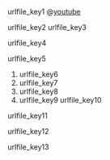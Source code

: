 urlfile_key1
@[youtube](SjuSCbCIXtc)


urlfile_key2
urlfile_key3



urlfile_key4


urlfile_key5




1. urlfile_key6
2. urlfile_key7
3. urlfile_key8
4. urlfile_key9
urlfile_key10


urlfile_key11


urlfile_key12


urlfile_key13
